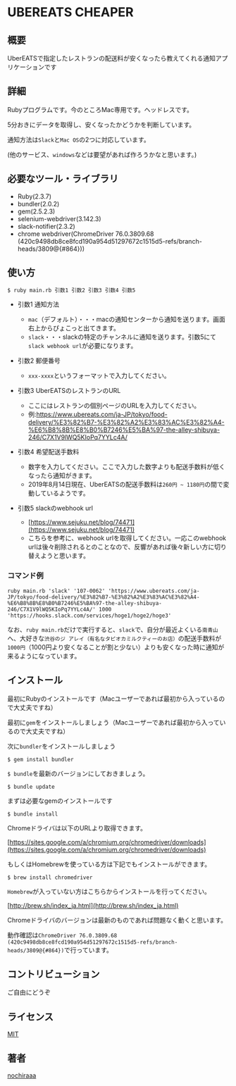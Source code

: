 UBEREATS CHEAPER
====

## 概要
UberEATSで指定したレストランの配送料が安くなったら教えてくれる通知アプリケーションです

## 詳細
Rubyプログラムです。今のところMac専用です。ヘッドレスです。

5分おきにデータを取得し、安くなったかどうかを判断しています。

通知方法は`Slack`と`Mac OS`の2つに対応しています。

(他のサービス、`windows`などは要望があれば作ろうかなと思います。)


## 必要なツール・ライブラリ
- Ruby(2.3.7)
- bundler(2.0.2)
- gem(2.5.2.3)
- selenium-webdriver(3.142.3)
- slack-notifier(2.3.2)
- chrome webdriver(ChromeDriver 76.0.3809.68 (420c9498db8ce8fcd190a954d51297672c1515d5-refs/branch-heads/3809@{#864}))


## 使い方
`$ ruby main.rb 引数1 引数2 引数3 引数4 引数5`

- 引数1 通知方法
  - `mac`（デフォルト）・・・macの通知センターから通知を送ります。画面右上からぴょこっと出てきます。
  - `slack`・・・slackの特定のチャンネルに通知を送ります。引数5にて`slack webhook url`が必要になります。

- 引数2 郵便番号
  - `xxx-xxxx`というフォーマットで入力してください。

- 引数3 UberEATSのレストランのURL
  - ここにはレストランの個別ページのURLを入力してください。
  - 例:https://www.ubereats.com/ja-JP/tokyo/food-delivery/%E3%82%B7-%E3%82%A2%E3%83%AC%E3%82%A4-%E6%B8%8B%E8%B0%B7246%E5%BA%97-the-alley-shibuya-246/C7X1V9lWQ5KIoPq7YYLc4A/

- 引数4 希望配送手数料
  - 数字を入力してください。ここで入力した数字よりも配送手数料が低くなったら通知がきます。
  - 2019年8月14日現在、UberEATSの配送手数料は`260円 ~ 1180円`の間で変動しているようです。


- 引数5 slackのwebhook url
  - [https://www.sejuku.net/blog/74471](https://www.sejuku.net/blog/74471)
  - こちらを参考に、webhook urlを取得してください。一応このwebhook urlは後々削除されるとのことなので、反響があれば後々新しい方に切り替えようと思います。


### コマンド例

```
ruby main.rb 'slack' '107-0062' 'https://www.ubereats.com/ja-JP/tokyo/food-delivery/%E3%82%B7-%E3%82%A2%E3%83%AC%E3%82%A4-%E6%B8%8B%E8%B0%B7246%E5%BA%97-the-alley-shibuya-246/C7X1V9lWQ5KIoPq7YYLc4A/' 1000 'https://hooks.slack.com/services/hoge1/hoge2/hoge3'
```


なお、`ruby main.rb`だけで実行すると、`slack`で、自分が最近よくいる`南青山`へ、大好きな`渋谷のジ アレイ（有名なタピオカミルクティーのお店）`の配送手数料が`1000円`（1000円より安くなることが割と少ない）よりも安くなった時に通知が来るようになっています。


## インストール
最初にRubyのインストールです（Macユーザーであれば最初から入っているので大丈夫ですね）

最初に`gem`をインストールしましょう（Macユーザーであれば最初から入っているので大丈夫ですね）

次に`bundler`をインストールしましょう

`$ gem install bundler`

`$ bundle`を最新のバージョンにしておきましょう。

`$ bundle update`

まずは必要なgemのインストールです

`$ bundle install`


Chromeドライバは以下のURLより取得できます。

[https://sites.google.com/a/chromium.org/chromedriver/downloads](https://sites.google.com/a/chromium.org/chromedriver/downloads)


もしくはHomebrewを使っている方は下記でもインストールができます。

`$ brew install chromedriver`

`Homebrew`が入っていない方はこちらからインストールを行ってください。

[http://brew.sh/index_ja.html](http://brew.sh/index_ja.html)


Chromeドライバのバージョンは最新のものであれば問題なく動くと思います。

動作確認は`ChromeDriver 76.0.3809.68 (420c9498db8ce8fcd190a954d51297672c1515d5-refs/branch-heads/3809@{#864})`で行っています。


## コントリビューション
ご自由にどうぞ

## ライセンス

[MIT](https://github.com/tcnksm/tool/blob/master/LICENCE)

## 著者

[nochiraaa](https://github.com/nochiraaa)
